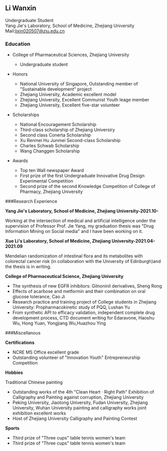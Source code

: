 ## Li Wanxin

Undergraduate Student  
Yang Jie's Laboratory, School of Medicine, Zhejiang University  
Mail:lixin020507@zju.edu.cn

### Education

* College of Pharmaceutical Sciences, Zhejiang University
  * Undergraduate student  


* Honors
  * National University of Singapore, Outstanding member of "Sustainable development" project
  * Zhejiang University, Academic excellent model
  * Zhejiang University, Excellent Communist Youth leage member
  * Zhejiang University, Excellent five-star volunteer


* Scholarships
  * National Encouragement Scholarship
  * Third-class scholarship of Zhejiang Universiry
  * Second class Conerta Scholarship
  * Xu Renmei Hu Junmei Second-class Scholarship
  * Charles Schwab Scholarship
  * Wang Changgen Scholarship


* Awards
  * Top ten Wall newspaper Award
  * First prize of the first Undergraduate Innovative Drug Design Experimental Competition
  * Second prize of the second Knowledge Competition of College of Pharmacy, Zhejiang University

###Research Experience


**Yang Jie's Laboratory, School of Medicine, Zhejiang University-2021.10-**

Working at the intersection of medical and artificial intelligence under the supervision of Professor Prof. Jie Yang, my graduation thesis was "Drug Information Mining on Social media" and I have been working on it.

**Xue Li's Laboratory, School of Medicine, Zhejiang University-2021.04-2021.09**

Mendelian randomization of intestinal flora and its metabolites with colorectal cancer risk (in collaboration with the University of Edinburgh)and the thesis is in writing. 

**College of Pharmaceutical Science, Zhejiang University**

* The synthesis of new EGFR inhibitors: Gilnoninil derivatives, Sheng Rong
* Effects of acarbose and metformin and their combination on oral glucose tolerance, Cao Ji
* Research practice and training project of College students in Zhejiang University: Propharmacokinetic study of PQQ, Lushan Yu
* From synthetic API to efficacy validation, independent complete drug development process, CTD document writing for Edaravone, Haoshu Wu, Hong Yuan, Yongjiang Wu,Huazhou Ying

###Miscellanous

**Certifications**
* NCRE MS Office excellent grade
* Outstanding volunteer of "Innovation Youth" Entrepreneurship Competition

**Hobbies**

Traditional Chinese painting
* Outstanding works of the 4th "Clean Heart · Right Path" Exhibition of Calligraphy and Painting against corruption, Zhejiang University
* Peking University, Jiaotong University, Fudan University, Zhejiang University, Wuhan University painting and calligraphy works joint exhibition excellent works
* Host of Zhejiang University Calligraphy and Painting Contest

**Sports**

* Third prize of "Three cups" table tennis women's team
* Third prize of "Three cups" table tennis women's team 

